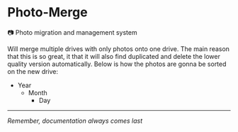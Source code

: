# Photo-Merge
📷 Photo migration and management system


Will merge multiple drives with only photos onto one drive. The main reason that this is so great, it that it will also find duplicated and delete the lower quality version automatically. Below is how the photos are gonna be sorted on the new drive:

- Year
    - Month
        - Day


---
_Remember, documentation always comes last_
